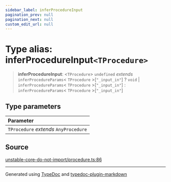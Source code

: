 ```yaml
---
sidebar_label: inferProcedureInput
pagination_prev: null
pagination_next: null
custom_edit_url: null
---
```


# Type alias: inferProcedureInput`<TProcedure>`

> **inferProcedureInput**: <`TProcedure`\> `undefined` _extends_ `inferProcedureParams`< `TProcedure` \>[`"_input_in"`] ? `void` \| `inferProcedureParams`< `TProcedure` \>[`"_input_in"`] : `inferProcedureParams`< `TProcedure` \>[`"_input_in"`]

## Type parameters

| Parameter                             |
| :------------------------------------ |
| `TProcedure` _extends_ `AnyProcedure` |

## Source

[unstable-core-do-not-import/procedure.ts:86](https://github.com/trpc/trpc/blob/6a7ca7bac/packages/server/src/unstable-core-do-not-import/procedure.ts#L86)

---

Generated using [TypeDoc](https://typedoc.org/) and [typedoc-plugin-markdown](https://www.npmjs.com/package/typedoc-plugin-markdown)
